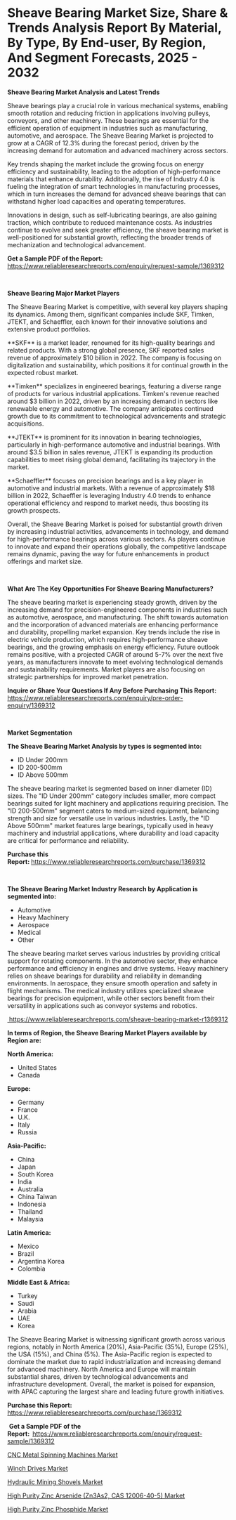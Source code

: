 <p><h1>Sheave Bearing Market Size, Share & Trends Analysis Report By Material, By Type, By End-user, By Region, And Segment Forecasts, 2025 - 2032</h1></p><p><strong>Sheave Bearing Market Analysis and Latest Trends</strong></p>
<p><p>Sheave bearings play a crucial role in various mechanical systems, enabling smooth rotation and reducing friction in applications involving pulleys, conveyors, and other machinery. These bearings are essential for the efficient operation of equipment in industries such as manufacturing, automotive, and aerospace. The Sheave Bearing Market is projected to grow at a CAGR of 12.3% during the forecast period, driven by the increasing demand for automation and advanced machinery across sectors. </p><p>Key trends shaping the market include the growing focus on energy efficiency and sustainability, leading to the adoption of high-performance materials that enhance durability. Additionally, the rise of Industry 4.0 is fueling the integration of smart technologies in manufacturing processes, which in turn increases the demand for advanced sheave bearings that can withstand higher load capacities and operating temperatures. </p><p>Innovations in design, such as self-lubricating bearings, are also gaining traction, which contribute to reduced maintenance costs. As industries continue to evolve and seek greater efficiency, the sheave bearing market is well-positioned for substantial growth, reflecting the broader trends of mechanization and technological advancement.</p></p>
<p><strong>Get a Sample PDF of the Report:&nbsp;</strong> <a href="https://www.reliableresearchreports.com/enquiry/request-sample/1369312?utm_campaign=12&utm_medium=2&utm_source=Github&utm_content=ia&utm_term=22032025&utm_id=sheave-bearing">https://www.reliableresearchreports.com/enquiry/request-sample/1369312</a></p>
<p>&nbsp;</p>
<p><strong>Sheave Bearing Major Market Players</strong></p>
<p><p>The Sheave Bearing Market is competitive, with several key players shaping its dynamics. Among them, significant companies include SKF, Timken, JTEKT, and Schaeffler, each known for their innovative solutions and extensive product portfolios.</p><p>**SKF** is a market leader, renowned for its high-quality bearings and related products. With a strong global presence, SKF reported sales revenue of approximately $10 billion in 2022. The company is focusing on digitalization and sustainability, which positions it for continual growth in the expected robust market.</p><p>**Timken** specializes in engineered bearings, featuring a diverse range of products for various industrial applications. Timken's revenue reached around $3 billion in 2022, driven by an increasing demand in sectors like renewable energy and automotive. The company anticipates continued growth due to its commitment to technological advancements and strategic acquisitions.</p><p>**JTEKT** is prominent for its innovation in bearing technologies, particularly in high-performance automotive and industrial bearings. With around $3.5 billion in sales revenue, JTEKT is expanding its production capabilities to meet rising global demand, facilitating its trajectory in the market.</p><p>**Schaeffler** focuses on precision bearings and is a key player in automotive and industrial markets. With a revenue of approximately $18 billion in 2022, Schaeffler is leveraging Industry 4.0 trends to enhance operational efficiency and respond to market needs, thus boosting its growth prospects.</p><p>Overall, the Sheave Bearing Market is poised for substantial growth driven by increasing industrial activities, advancements in technology, and demand for high-performance bearings across various sectors. As players continue to innovate and expand their operations globally, the competitive landscape remains dynamic, paving the way for future enhancements in product offerings and market size.</p></p>
<p>&nbsp;</p>
<p><strong>What Are The Key Opportunities For Sheave Bearing Manufacturers?</strong></p>
<p><p>The sheave bearing market is experiencing steady growth, driven by the increasing demand for precision-engineered components in industries such as automotive, aerospace, and manufacturing. The shift towards automation and the incorporation of advanced materials are enhancing performance and durability, propelling market expansion. Key trends include the rise in electric vehicle production, which requires high-performance sheave bearings, and the growing emphasis on energy efficiency. Future outlook remains positive, with a projected CAGR of around 5-7% over the next five years, as manufacturers innovate to meet evolving technological demands and sustainability requirements. Market players are also focusing on strategic partnerships for improved market penetration.</p></p>
<p><strong>Inquire or Share Your Questions If Any Before Purchasing This Report:</strong> <a href="https://www.reliableresearchreports.com/enquiry/pre-order-enquiry/1369312?utm_campaign=12&utm_medium=2&utm_source=Github&utm_content=ia&utm_term=22032025&utm_id=sheave-bearing">https://www.reliableresearchreports.com/enquiry/pre-order-enquiry/1369312</a></p>
<p>&nbsp;</p>
<p><strong>Market Segmentation</strong></p>
<p><strong>The Sheave Bearing Market Analysis by types is segmented into:</strong></p>
<p><ul><li>ID Under 200mm</li><li>ID 200-500mm</li><li>ID Above 500mm</li></ul></p>
<p><p>The sheave bearing market is segmented based on inner diameter (ID) sizes. The "ID Under 200mm" category includes smaller, more compact bearings suited for light machinery and applications requiring precision. The "ID 200-500mm" segment caters to medium-sized equipment, balancing strength and size for versatile use in various industries. Lastly, the "ID Above 500mm" market features large bearings, typically used in heavy machinery and industrial applications, where durability and load capacity are critical for performance and reliability.</p></p>
<p><strong>Purchase this Report:&nbsp;</strong><a href="https://www.reliableresearchreports.com/purchase/1369312?utm_campaign=12&utm_medium=2&utm_source=Github&utm_content=ia&utm_term=22032025&utm_id=sheave-bearing">https://www.reliableresearchreports.com/purchase/1369312</a></p>
<p>&nbsp;</p>
<p><strong>The Sheave Bearing Market Industry Research by Application is segmented into:</strong></p>
<p><ul><li>Automotive</li><li>Heavy Machinery</li><li>Aerospace</li><li>Medical</li><li>Other</li></ul></p>
<p><p>The sheave bearing market serves various industries by providing critical support for rotating components. In the automotive sector, they enhance performance and efficiency in engines and drive systems. Heavy machinery relies on sheave bearings for durability and reliability in demanding environments. In aerospace, they ensure smooth operation and safety in flight mechanisms. The medical industry utilizes specialized sheave bearings for precision equipment, while other sectors benefit from their versatility in applications such as conveyor systems and robotics.</p></p>
<p><a href="https://www.reliableresearchreports.com/sheave-bearing-market-r1369312?utm_campaign=12&utm_medium=2&utm_source=Github&utm_content=ia&utm_term=22032025&utm_id=sheave-bearing">&nbsp;https://www.reliableresearchreports.com/sheave-bearing-market-r1369312</a></p>
<p><strong>In terms of Region, the Sheave Bearing Market Players available by Region are:</strong></p>
<p>
    <p> <strong> North America: </strong>
        <ul>
            <li>United States</li>
            <li>Canada</li>
        </ul>
        </p> 
    <p> <strong> Europe: </strong>
        <ul>
            <li>Germany</li>
            <li>France</li>
            <li>U.K.</li>
            <li>Italy</li>
            <li>Russia</li>
        </ul>
        </p> 
    <p> <strong> Asia-Pacific: </strong>
        <ul>
            <li>China</li>
            <li>Japan</li>
            <li>South Korea</li>
            <li>India</li>
            <li>Australia</li>
            <li>China Taiwan</li>
            <li>Indonesia</li>
            <li>Thailand</li>
            <li>Malaysia</li>
        </ul>
        </p> 
    <p> <strong> Latin America: </strong>
        <ul>
            <li>Mexico</li>
            <li>Brazil</li>
            <li>Argentina Korea</li>
            <li>Colombia</li>
        </ul>
        </p> 
    <p> <strong> Middle East & Africa: </strong>
        <ul>
            <li>Turkey</li>
            <li>Saudi</li>
            <li>Arabia</li>
            <li>UAE</li>
            <li>Korea</li>
        </ul>
    </p>
    </p>
<p><p>The Sheave Bearing Market is witnessing significant growth across various regions, notably in North America (20%), Asia-Pacific (35%), Europe (25%), the USA (15%), and China (5%). The Asia-Pacific region is expected to dominate the market due to rapid industrialization and increasing demand for advanced machinery. North America and Europe will maintain substantial shares, driven by technological advancements and infrastructure development. Overall, the market is poised for expansion, with APAC capturing the largest share and leading future growth initiatives.</p></p>
<p><strong>Purchase this Report: </strong><a href="https://www.reliableresearchreports.com/purchase/1369312?utm_campaign=12&utm_medium=2&utm_source=Github&utm_content=ia&utm_term=22032025&utm_id=sheave-bearing">https://www.reliableresearchreports.com/purchase/1369312</a></p>
<p>&nbsp;<strong>Get a Sample PDF of the Report:&nbsp;&nbsp;</strong><a href="https://www.reliableresearchreports.com/enquiry/request-sample/1369312?utm_campaign=12&utm_medium=2&utm_source=Github&utm_content=ia&utm_term=22032025&utm_id=sheave-bearing">https://www.reliableresearchreports.com/enquiry/request-sample/1369312</a></p>
<p><strong></strong></p>
<p><p><a href="https://www.linkedin.com/pulse/cnc-metal-spinning-machines-market-projections-insights-valuation-fzkqe?utm_campaign=12&utm_medium=2&utm_source=Github&utm_content=ia&utm_term=22032025&utm_id=sheave-bearing">CNC Metal Spinning Machines Market</a></p><p><a href="https://www.linkedin.com/pulse/winch-drives-market-study-findings-forecast-cagr-dmetf?utm_campaign=12&utm_medium=2&utm_source=Github&utm_content=ia&utm_term=22032025&utm_id=sheave-bearing">Winch Drives Market</a></p><p><a href="https://www.linkedin.com/pulse/hydraulic-mining-shovels-market-from-20252032-in-depth-ad7zf?utm_campaign=12&utm_medium=2&utm_source=Github&utm_content=ia&utm_term=22032025&utm_id=sheave-bearing">Hydraulic Mining Shovels Market</a></p><p><a href="https://github.com/mafeasavzal/Market-Research-Report-List-1/blob/main/high-purity-zinc-arsenide-zn3as2-cas-12006-40-5-market.md?utm_campaign=12&utm_medium=2&utm_source=Github&utm_content=ia&utm_term=22032025&utm_id=sheave-bearing">High Purity Zinc Arsenide (Zn3As2, CAS 12006-40-5) Market</a></p><p><a href="https://github.com/seemagarbeha/Market-Research-Report-List-1/blob/main/high-purity-zinc-phosphide-market.md?utm_campaign=12&utm_medium=2&utm_source=Github&utm_content=ia&utm_term=22032025&utm_id=sheave-bearing">High Purity Zinc Phosphide Market</a></p></p>